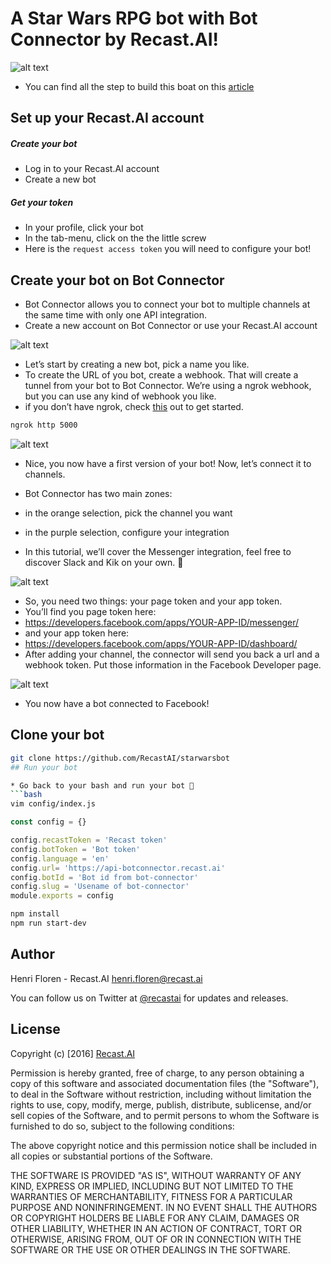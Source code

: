 # A Star Wars RPG bot with Bot Connector by Recast.AI!

[intro]: https://blog.recast.ai/wp-content/uploads/2016/12/illu-3.png "intro"
![alt text][intro]

* You can find all the step to build this boat on this [article](https://blog.recast.ai/rpg-bot-star-wars/)


## Set up your Recast.AI account

##### Create your bot

* Log in to your Recast.AI account
* Create a new bot

##### Get your token

* In your profile, click your bot
* In the tab-menu, click on the the little screw
* Here is the `request access token` you will need to configure your bot!

## Create your bot on Bot Connector

* Bot Connector allows you to connect your bot to multiple channels at the same time with only one API integration.
* Create a new account on Bot Connector or use your Recast.AI account

[home-connector]: https://blog.recast.ai/wp-content/uploads/2016/12/S%C3%A9lection_043.jpg "home-connector"
![alt text][home-connector]

* Let’s start by creating a new bot, pick a name you like.
* To create the URL of you bot, create a webhook. That will create a tunnel from your bot to Bot Connector. We’re using a ngrok webhook, but you can use any kind of webhook you like.
* if you don’t have ngrok, check [this](https://ngrok.com/download) out to get started.

```bash
ngrok http 5000
```

[create-bot-connector]: https://blog.recast.ai/wp-content/uploads/2016/12/S%C3%A9lection_044.jpg "create-bot-connector"
![alt text][create-bot-connector]

* Nice, you now have a first version of your bot! Now, let’s connect it to channels.

* Bot Connector has two main zones:

 * in the orange selection, pick the channel you want

 * in the purple selection, configure your integration

* In this tutorial, we’ll cover the Messenger integration, feel free to discover Slack and Kik on your own. 🙂

[setup-messenger]: https://blog.recast.ai/wp-content/uploads/2016/12/S%C3%A9lection_045.jpg "setup-messenger"
![alt text][setup-messenger]

* So, you need two things: your page token and your app token.
* You’ll find you page token here:
* https://developers.facebook.com/apps/YOUR-APP-ID/messenger/
* and your app token here:
* https://developers.facebook.com/apps/YOUR-APP-ID/dashboard/
* After adding your channel, the connector will send you back a url and a webhook token. Put those information in the Facebook Developer page.

[setup-messenger-logs]: https://blog.recast.ai/wp-content/uploads/2016/12/S%C3%A9lection_048-1.jpg "setup-messenger-logs"
![alt text][setup-messenger-logs]

* You now have a bot connected to Facebook!

## Clone your bot 
```bash 
git clone https://github.com/RecastAI/starwarsbot
## Run your bot

* Go back to your bash and run your bot 🙂
```bash
vim config/index.js
```
```javascript
const config = {}

config.recastToken = 'Recast token'
config.botToken = 'Bot token'
config.language = 'en'
config.url= 'https://api-botconnector.recast.ai'
config.botId = 'Bot id from bot-connector'
config.slug = 'Usename of bot-connector'
module.exports = config
```

```bash
npm install 
npm run start-dev
```

## Author

Henri Floren - Recast.AI
henri.floren@recast.ai

You can follow us on Twitter at [@recastai](https://twitter.com/recastai) for updates and releases.

## License

Copyright (c) [2016] [Recast.AI](https://recast.ai)

Permission is hereby granted, free of charge, to any person obtaining a copy
of this software and associated documentation files (the "Software"), to deal
in the Software without restriction, including without limitation the rights
to use, copy, modify, merge, publish, distribute, sublicense, and/or sell
copies of the Software, and to permit persons to whom the Software is
furnished to do so, subject to the following conditions:

The above copyright notice and this permission notice shall be included in all
copies or substantial portions of the Software.

THE SOFTWARE IS PROVIDED "AS IS", WITHOUT WARRANTY OF ANY KIND, EXPRESS OR
IMPLIED, INCLUDING BUT NOT LIMITED TO THE WARRANTIES OF MERCHANTABILITY,
FITNESS FOR A PARTICULAR PURPOSE AND NONINFRINGEMENT. IN NO EVENT SHALL THE
AUTHORS OR COPYRIGHT HOLDERS BE LIABLE FOR ANY CLAIM, DAMAGES OR OTHER
LIABILITY, WHETHER IN AN ACTION OF CONTRACT, TORT OR OTHERWISE, ARISING FROM,
OUT OF OR IN CONNECTION WITH THE SOFTWARE OR THE USE OR OTHER DEALINGS IN THE
SOFTWARE.
